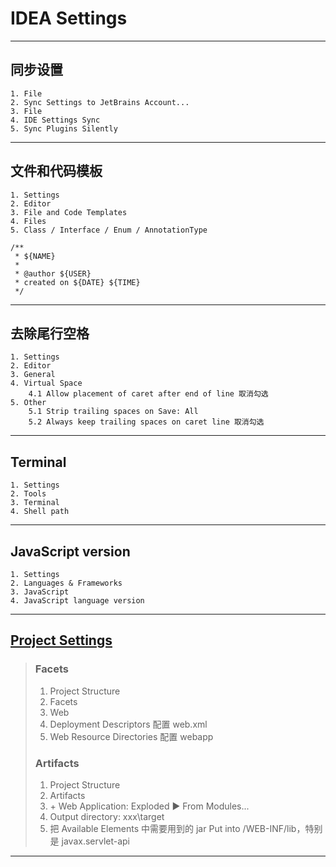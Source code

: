 # IDEA Settings
---
## 同步设置
    1. File
    2. Sync Settings to JetBrains Account...
    3. File
    4. IDE Settings Sync
    5. Sync Plugins Silently
---
## 文件和代码模板
    1. Settings
    2. Editor
    3. File and Code Templates
    4. Files
    5. Class / Interface / Enum / AnnotationType
    
    /**
     * ${NAME}
     *
     * @author ${USER}
     * created on ${DATE} ${TIME}
     */
---
## 去除尾行空格
    1. Settings
    2. Editor
    3. General
    4. Virtual Space
        4.1 Allow placement of caret after end of line 取消勾选
    5. Other
        5.1 Strip trailing spaces on Save: All
        5.2 Always keep trailing spaces on caret line 取消勾选
---
## Terminal
    1. Settings
    2. Tools
    3. Terminal
    4. Shell path
---
## JavaScript version
    1. Settings
    2. Languages & Frameworks
    3. JavaScript
    4. JavaScript language version
---
## [Project Settings](https://www.jianshu.com/p/39b2206999e7)
>### Facets
>   1. Project Structure
>   2. Facets
>   3. Web
>   4. Deployment Descriptors 配置 web.xml
>   5. Web Resource Directories 配置 webapp
>### Artifacts
>   1. Project Structure
>   2. Artifacts
>   3. \+ Web Application: Exploded ▶ From Modules...
>   4. Output directory: xxx\target
>   5. 把 Available Elements 中需要用到的 jar Put into /WEB-INF/lib，特别是 javax.servlet-api
---